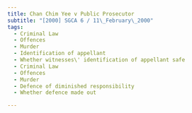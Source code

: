 ```yaml
---
title: Chan Chim Yee v Public Prosecutor
subtitle: "[2000] SGCA 6 / 11\_February\_2000"
tags:
  - Criminal Law
  - Offences
  - Murder
  - Identification of appellant
  - Whether witnesses\' identification of appellant safe
  - Criminal Law
  - Offences
  - Murder
  - Defence of diminished responsibility
  - Whether defence made out

---
```


